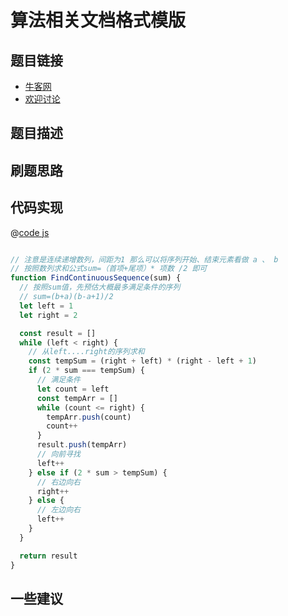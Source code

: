 # 算法相关文档格式模版




## 题目链接

- [牛客网]()
- [欢迎讨论]()

## 题目描述


## 刷题思路


## 代码实现

@[code js](@code/algorithm/剑指/双指针/findContinuousSequence.js)

```js

// 注意是连续递增数列，间距为1 那么可以将序列开始、结束元素看做 a 、 b
// 按照数列求和公式sum=（首项+尾项）* 项数 /2 即可
function FindContinuousSequence(sum) {
  // 按照sum值，先预估大概最多满足条件的序列
  // sum=(b+a)(b-a+1)/2
  let left = 1
  let right = 2

  const result = []
  while (left < right) {
    // 从left....right的序列求和
    const tempSum = (right + left) * (right - left + 1)
    if (2 * sum === tempSum) {
      // 满足条件
      let count = left
      const tempArr = []
      while (count <= right) {
        tempArr.push(count)
        count++
      }
      result.push(tempArr)
      // 向前寻找
      left++
    } else if (2 * sum > tempSum) {
      // 右边向右
      right++
    } else {
      // 左边向右
      left++
    }
  }

  return result
}


```

## 一些建议
